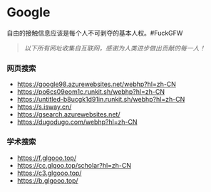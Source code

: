 # Google
自由的接触信息应该是每个人不可剥夺的基本人权。#FuckGFW

>*以下所有网址收集自互联网，感谢为人类进步做出贡献的每一人！*

### 网页搜索
* https://google98.azurewebsites.net/webhp?hl=zh-CN
* https://po6cs09eom1c.runkit.sh/webhp?hl=zh-CN
* https://untitled-b8ucgk1d91in.runkit.sh/webhp?hl=zh-CN
* https://s.isway.cn/
* https://gsearch.azurewebsites.net/
* https://dugodugo.com/webhp?hl=zh-CN



### 学术搜索
* https://f.glgooo.top/
* https://cc.glgoo.top/scholar?hl=zh-CN
* https://c3.glgooo.top/
* https://b.glgooo.top/
